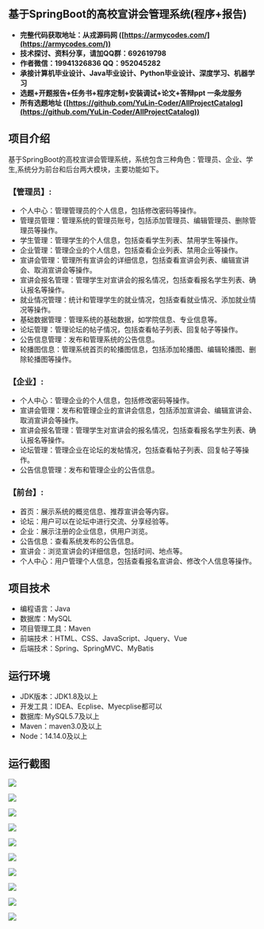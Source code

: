 ## 基于SpringBoot的高校宣讲会管理系统(程序+报告)

- <b>完整代码获取地址：从戎源码网 ([https://armycodes.com/](https://armycodes.com/))</b>
- <b>技术探讨、资料分享，请加QQ群：692619798</b> 
- <b>作者微信：19941326836  QQ：952045282</b> 
- <b>承接计算机毕业设计、Java毕业设计、Python毕业设计、深度学习、机器学习</b>
- <b>选题+开题报告+任务书+程序定制+安装调试+论文+答辩ppt 一条龙服务</b>
- <b>所有选题地址 ([https://github.com/YuLin-Coder/AllProjectCatalog](https://github.com/YuLin-Coder/AllProjectCatalog)) </b>

## 项目介绍
基于SpringBoot的高校宣讲会管理系统，系统包含三种角色：管理员、企业、学生,系统分为前台和后台两大模块，主要功能如下。

### 【管理员】:
- 个人中心：管理管理员的个人信息，包括修改密码等操作。
- 管理员管理：管理系统的管理员账号，包括添加管理员、编辑管理员、删除管理员等操作。
- 学生管理：管理学生的个人信息，包括查看学生列表、禁用学生等操作。
- 企业管理：管理企业的个人信息，包括查看企业列表、禁用企业等操作。
- 宣讲会管理：管理所有宣讲会的详细信息，包括查看宣讲会列表、编辑宣讲会、取消宣讲会等操作。
- 宣讲会报名管理：管理学生对宣讲会的报名情况，包括查看报名学生列表、确认报名等操作。
- 就业情况管理：统计和管理学生的就业情况，包括查看就业情况、添加就业情况等操作。
- 基础数据管理：管理系统的基础数据，如学院信息、专业信息等。
- 论坛管理：管理论坛的帖子情况，包括查看帖子列表、回复帖子等操作。
- 公告信息管理：发布和管理系统的公告信息。
- 轮播图信息：管理系统首页的轮播图信息，包括添加轮播图、编辑轮播图、删除轮播图等操作。

### 【企业】:
- 个人中心：管理企业的个人信息，包括修改密码等操作。
- 宣讲会管理：发布和管理企业的宣讲会信息，包括添加宣讲会、编辑宣讲会、取消宣讲会等操作。
- 宣讲会报名管理：管理学生对宣讲会的报名情况，包括查看报名学生列表、确认报名等操作。
- 论坛管理：管理企业在论坛的发帖情况，包括查看帖子列表、回复帖子等操作。
- 公告信息管理：发布和管理企业的公告信息。

### 【前台】:
- 首页：展示系统的概览信息、推荐宣讲会等内容。
- 论坛：用户可以在论坛中进行交流、分享经验等。
- 企业：展示注册的企业信息，供用户浏览。
- 公告信息：查看系统发布的公告信息。
- 宣讲会：浏览宣讲会的详细信息，包括时间、地点等。
- 个人中心：用户管理个人信息，包括查看报名宣讲会、修改个人信息等操作。

## 项目技术
- 编程语言：Java
- 数据库：MySQL
- 项目管理工具：Maven
- 前端技术：HTML、CSS、JavaScript、Jquery、Vue
- 后端技术：Spring、SpringMVC、MyBatis

## 运行环境
- JDK版本：JDK1.8及以上
- 开发工具：IDEA、Ecplise、Myecplise都可以
- 数据库: MySQL5.7及以上
- Maven：maven3.0及以上
- Node：14.14.0及以上

## 运行截图
![](screenshot/1.png)

![](screenshot/2.png)

![](screenshot/3.png)

![](screenshot/4.png)

![](screenshot/5.png)

![](screenshot/6.png)

![](screenshot/7.png)

![](screenshot/8.png)

![](screenshot/9.png)

![](screenshot/10.png)
